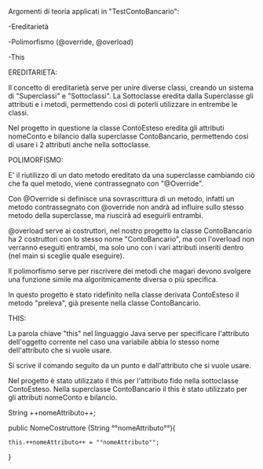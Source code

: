 Argomenti di teoria applicati in "TestContoBancario":

-Ereditarietà

-Polimorfismo (@override, @overload)

-This


EREDITARIETA:

Il concetto di ereditarietà serve per unire diverse classi, creando un sistema di "Superclassi" e "Sottoclassi".
La Sottoclasse eredita dalla Superclasse gli attributi e i metodi, permettendo così di poterli utilizzare in entrembe le classi.

Nel progetto in questione la classe ContoEsteso eredita gli attributi nomeConto e bilancio dalla superclasse ContoBancario, permettendo cosi di usare i 2 attributi anche nella sottoclasse.


POLIMORFISMO:

E' il riutilizzo di un dato metodo ereditato da una superclasse cambiando ciò che fa quel metodo, viene contrassegnato con "@Override".

Con @Override si definisce una sovrascrittura di un metodo, infatti un metodo contrassegnato con @override non andrà ad influire sullo stesso metodo della superclasse, ma riuscirà ad eseguirli entrambi.

@overload serve ai costruttori, nel nostro progetto la classe ContoBancario ha 2 costruttori con lo stesso nome "ContoBancario", ma con l'overload non verranno eseguiti entrambi, ma solo uno con i vari attributi inseriti dentro (nel main si sceglie quale eseguire). 

Il polimorfismo serve per riscrivere dei metodi che magari devono svolgere una funzione simile ma algoritmicamente diversa o più specifica.

 In questo progetto è stato ridefinito nella classe derivata ContoEsteso il metodo "preleva", già presente nella classe ContoBancario.
 
 
 THIS:
 
La parola chiave "this" nel linguaggio Java serve per specificare l'attributo dell'oggetto corrente nel caso una variabile abbia lo stesso nome dell'attributo che si vuole usare.

Si scrive il comando seguito da un punto e dall'attributo che si vuole usare.

Nel progetto è stato utilizzato il this per l'attributo fido nella sottoclasse ContoEsteso. Nella superclasse ContoBancario il this è stato utilizzato per gli attributi nomeConto e bilancio.

String ++nomeAttributo++;

public NomeCostruttore (String °°nomeAttributo°°){

    this.++nomeAttributo++ = °°nomeAttributo°°;
    
}


